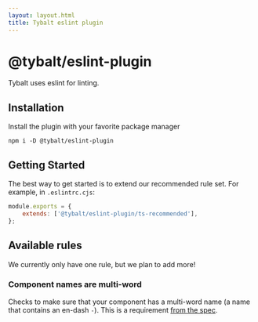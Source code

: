 ```yaml
---
layout: layout.html
title: Tybalt eslint plugin
---
```


# @tybalt/eslint-plugin

Tybalt uses eslint for linting.

## Installation

Install the plugin with your favorite package manager

```shell
npm i -D @tybalt/eslint-plugin
```

## Getting Started

The best way to get started is to extend our recommended rule set. For example, in `.eslintrc.cjs`:

```javascript
module.exports = {
    extends: ['@tybalt/eslint-plugin/ts-recommended'],
};
```

## Available rules

We currently only have one rule, but we plan to add more!

### Component names are multi-word

Checks to make sure that your component has a multi-word name (a name that contains an en-dash `-`). This is a requirement [from the spec](https://html.spec.whatwg.org/multipage/custom-elements.html#valid-custom-element-name).
